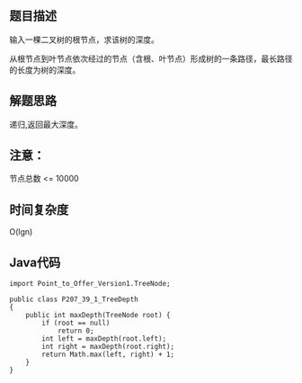 ## 题目描述
输入一棵二叉树的根节点，求该树的深度。

从根节点到叶节点依次经过的节点（含根、叶节点）形成树的一条路径，最长路径的长度为树的深度。

## 解题思路
递归,返回最大深度。

## 注意：
节点总数 <= 10000

## 时间复杂度
O(lgn)

## Java代码
```
import Point_to_Offer_Version1.TreeNode;

public class P207_39_1_TreeDepth
{
    public int maxDepth(TreeNode root) {
        if (root == null)
            return 0;
        int left = maxDepth(root.left);
        int right = maxDepth(root.right);
        return Math.max(left, right) + 1;
    }
}
```
